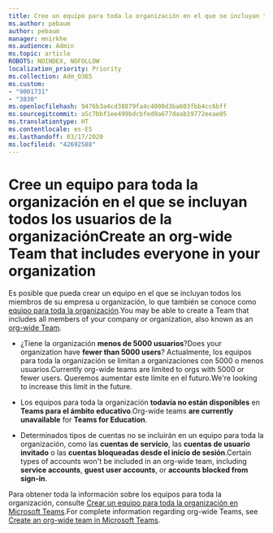 ```yaml
---
title: Cree un equipo para toda la organización en el que se incluyan todos los usuarios de la organización
ms.author: pebaum
author: pebaum
manager: mnirkhe
ms.audience: Admin
ms.topic: article
ROBOTS: NOINDEX, NOFOLLOW
localization_priority: Priority
ms.collection: Adm_O365
ms.custom:
- "9001731"
- "3830"
ms.openlocfilehash: 9476b3a4cd38879fa4c4000d3ba603fbb4cc6bff
ms.sourcegitcommit: a5c7bbf1ee499bdcbfed9a677daab19772eeae05
ms.translationtype: HT
ms.contentlocale: es-ES
ms.lasthandoff: 03/17/2020
ms.locfileid: "42692588"
---
```

# <a name="create-an-org-wide-team-that-includes-everyone-in-your-organization"></a><span data-ttu-id="88799-102">Cree un equipo para toda la organización en el que se incluyan todos los usuarios de la organización</span><span class="sxs-lookup"><span data-stu-id="88799-102">Create an org-wide Team that includes everyone in your organization</span></span>

<span data-ttu-id="88799-103">Es posible que pueda crear un equipo en el que se incluyan todos los miembros de su empresa u organización, lo que también se conoce como [equipo para toda la organización](https://docs.microsoft.com/microsoftteams/create-an-org-wide-team).</span><span class="sxs-lookup"><span data-stu-id="88799-103">You may be able to create a Team that includes all members of your company or organization, also known as an [org-wide Team](https://docs.microsoft.com/microsoftteams/create-an-org-wide-team).</span></span>

- <span data-ttu-id="88799-104">¿Tiene la organización **menos de 5000 usuarios**?</span><span class="sxs-lookup"><span data-stu-id="88799-104">Does your organization have **fewer than 5000 users**?</span></span> <span data-ttu-id="88799-105">Actualmente, los equipos para toda la organización se limitan a organizaciones con 5000 o menos usuarios.</span><span class="sxs-lookup"><span data-stu-id="88799-105">Currently org-wide teams are limited to orgs with 5000 or fewer users.</span></span> <span data-ttu-id="88799-106">Queremos aumentar este límite en el futuro.</span><span class="sxs-lookup"><span data-stu-id="88799-106">We're looking to increase this limit in the future.</span></span>

- <span data-ttu-id="88799-107">Los equipos para toda la organización **todavía no están disponibles** en **Teams para el ámbito educativo**.</span><span class="sxs-lookup"><span data-stu-id="88799-107">Org-wide teams **are currently unavailable** for **Teams for Education**.</span></span>

- <span data-ttu-id="88799-108">Determinados tipos de cuentas no se incluirán en un equipo para toda la organización, como las **cuentas de servicio**, las **cuentas de usuario invitado** o las **cuentas bloqueadas desde el inicio de sesión**.</span><span class="sxs-lookup"><span data-stu-id="88799-108">Certain types of accounts won't be included in an org-wide team, including **service accounts**, **guest user accounts**, or **accounts blocked from sign-in**.</span></span>

<span data-ttu-id="88799-109">Para obtener toda la información sobre los equipos para toda la organización, consulte [Crear un equipo para toda la organización en Microsoft Teams](https://docs.microsoft.com/microsoftteams/create-an-org-wide-team).</span><span class="sxs-lookup"><span data-stu-id="88799-109">For complete information regarding org-wide Teams, see [Create an org-wide team in Microsoft Teams](https://docs.microsoft.com/microsoftteams/create-an-org-wide-team).</span></span> 
